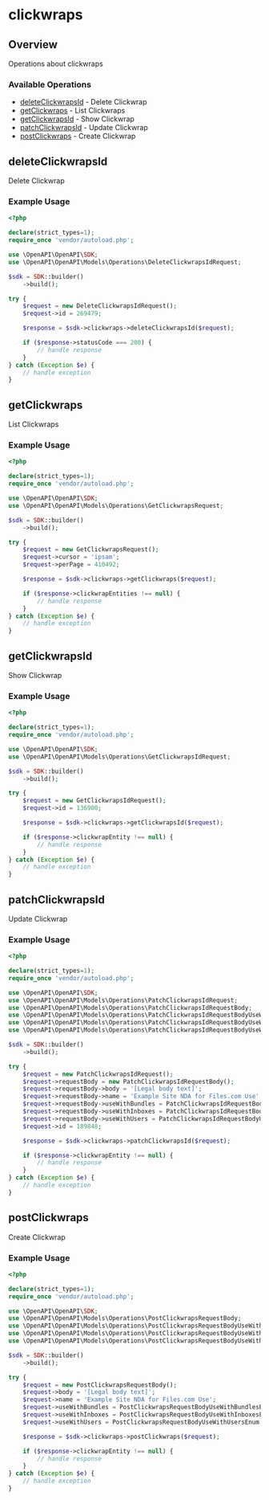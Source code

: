 # clickwraps

## Overview

Operations about clickwraps

### Available Operations

* [deleteClickwrapsId](#deleteclickwrapsid) - Delete Clickwrap
* [getClickwraps](#getclickwraps) - List Clickwraps
* [getClickwrapsId](#getclickwrapsid) - Show Clickwrap
* [patchClickwrapsId](#patchclickwrapsid) - Update Clickwrap
* [postClickwraps](#postclickwraps) - Create Clickwrap

## deleteClickwrapsId

Delete Clickwrap

### Example Usage

```php
<?php

declare(strict_types=1);
require_once 'vendor/autoload.php';

use \OpenAPI\OpenAPI\SDK;
use \OpenAPI\OpenAPI\Models\Operations\DeleteClickwrapsIdRequest;

$sdk = SDK::builder()
    ->build();

try {
    $request = new DeleteClickwrapsIdRequest();
    $request->id = 269479;

    $response = $sdk->clickwraps->deleteClickwrapsId($request);

    if ($response->statusCode === 200) {
        // handle response
    }
} catch (Exception $e) {
    // handle exception
}
```

## getClickwraps

List Clickwraps

### Example Usage

```php
<?php

declare(strict_types=1);
require_once 'vendor/autoload.php';

use \OpenAPI\OpenAPI\SDK;
use \OpenAPI\OpenAPI\Models\Operations\GetClickwrapsRequest;

$sdk = SDK::builder()
    ->build();

try {
    $request = new GetClickwrapsRequest();
    $request->cursor = 'ipsam';
    $request->perPage = 410492;

    $response = $sdk->clickwraps->getClickwraps($request);

    if ($response->clickwrapEntities !== null) {
        // handle response
    }
} catch (Exception $e) {
    // handle exception
}
```

## getClickwrapsId

Show Clickwrap

### Example Usage

```php
<?php

declare(strict_types=1);
require_once 'vendor/autoload.php';

use \OpenAPI\OpenAPI\SDK;
use \OpenAPI\OpenAPI\Models\Operations\GetClickwrapsIdRequest;

$sdk = SDK::builder()
    ->build();

try {
    $request = new GetClickwrapsIdRequest();
    $request->id = 136900;

    $response = $sdk->clickwraps->getClickwrapsId($request);

    if ($response->clickwrapEntity !== null) {
        // handle response
    }
} catch (Exception $e) {
    // handle exception
}
```

## patchClickwrapsId

Update Clickwrap

### Example Usage

```php
<?php

declare(strict_types=1);
require_once 'vendor/autoload.php';

use \OpenAPI\OpenAPI\SDK;
use \OpenAPI\OpenAPI\Models\Operations\PatchClickwrapsIdRequest;
use \OpenAPI\OpenAPI\Models\Operations\PatchClickwrapsIdRequestBody;
use \OpenAPI\OpenAPI\Models\Operations\PatchClickwrapsIdRequestBodyUseWithBundlesEnum;
use \OpenAPI\OpenAPI\Models\Operations\PatchClickwrapsIdRequestBodyUseWithInboxesEnum;
use \OpenAPI\OpenAPI\Models\Operations\PatchClickwrapsIdRequestBodyUseWithUsersEnum;

$sdk = SDK::builder()
    ->build();

try {
    $request = new PatchClickwrapsIdRequest();
    $request->requestBody = new PatchClickwrapsIdRequestBody();
    $request->requestBody->body = '[Legal body text]';
    $request->requestBody->name = 'Example Site NDA for Files.com Use';
    $request->requestBody->useWithBundles = PatchClickwrapsIdRequestBodyUseWithBundlesEnum::AVAILABLE;
    $request->requestBody->useWithInboxes = PatchClickwrapsIdRequestBodyUseWithInboxesEnum::REQUIRE;
    $request->requestBody->useWithUsers = PatchClickwrapsIdRequestBodyUseWithUsersEnum::NONE;
    $request->id = 189848;

    $response = $sdk->clickwraps->patchClickwrapsId($request);

    if ($response->clickwrapEntity !== null) {
        // handle response
    }
} catch (Exception $e) {
    // handle exception
}
```

## postClickwraps

Create Clickwrap

### Example Usage

```php
<?php

declare(strict_types=1);
require_once 'vendor/autoload.php';

use \OpenAPI\OpenAPI\SDK;
use \OpenAPI\OpenAPI\Models\Operations\PostClickwrapsRequestBody;
use \OpenAPI\OpenAPI\Models\Operations\PostClickwrapsRequestBodyUseWithBundlesEnum;
use \OpenAPI\OpenAPI\Models\Operations\PostClickwrapsRequestBodyUseWithInboxesEnum;
use \OpenAPI\OpenAPI\Models\Operations\PostClickwrapsRequestBodyUseWithUsersEnum;

$sdk = SDK::builder()
    ->build();

try {
    $request = new PostClickwrapsRequestBody();
    $request->body = '[Legal body text]';
    $request->name = 'Example Site NDA for Files.com Use';
    $request->useWithBundles = PostClickwrapsRequestBodyUseWithBundlesEnum::AVAILABLE;
    $request->useWithInboxes = PostClickwrapsRequestBodyUseWithInboxesEnum::AVAILABLE;
    $request->useWithUsers = PostClickwrapsRequestBodyUseWithUsersEnum::NONE;

    $response = $sdk->clickwraps->postClickwraps($request);

    if ($response->clickwrapEntity !== null) {
        // handle response
    }
} catch (Exception $e) {
    // handle exception
}
```
